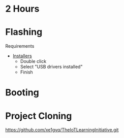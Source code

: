 # 2 Hours

# Flashing

Requirements

- [Installers](https://software.intel.com/en-us/iot/hardware/edison/downloads)
  - Double click
  - Select "USB drivers installed"
  - Finish

# Booting

# Project Cloning

https://github.com/xe1gyq/TheIoTLearningInitiative.git

